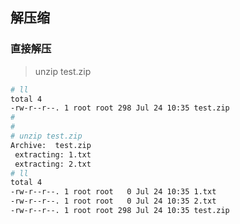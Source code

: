 

## 解压缩

### 直接解压

> unzip test.zip
```bash
# ll
total 4
-rw-r--r--. 1 root root 298 Jul 24 10:35 test.zip
#
#
# unzip test.zip
Archive:  test.zip
 extracting: 1.txt
 extracting: 2.txt
# ll
total 4
-rw-r--r--. 1 root root   0 Jul 24 10:35 1.txt
-rw-r--r--. 1 root root   0 Jul 24 10:35 2.txt
-rw-r--r--. 1 root root 298 Jul 24 10:35 test.zip
```

  
